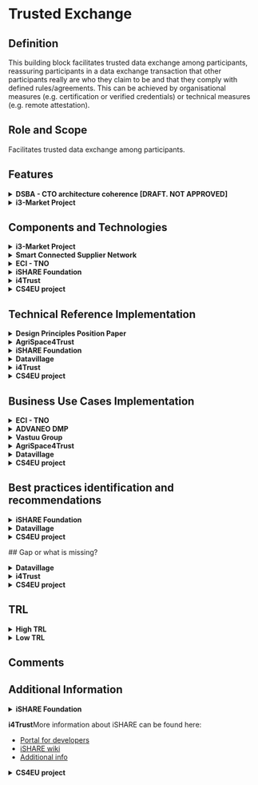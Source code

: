 # Trusted Exchange

## Definition

This building block facilitates trusted data exchange among participants, reassuring participants in a data exchange transaction that other participants really are who they claim to be and that they comply with defined rules/agreements. This can be achieved by organisational measures (e.g. certification or verified credentials) or technical measures (e.g. remote attestation).

## Role and Scope

Facilitates trusted data exchange among participants.

## Features

<details>

<summary><strong>DSBA - CTO architecture coherence [DRAFT. NOT APPROVED]</strong></summary>

* Security Profiles
* Certification
* Remote Attestation, remote integrity verification
* Trust Authority for verifying trustworthiness of participants
* European identification
* IDS Connector implementation

</details>

<details>

<summary><strong>i3-Market Project</strong></summary>

* An Identity and Access Management system based on Decentralized/Self Sovereign Identity and Verifiable Credentials
* Smart Wallets with different level of security (Cloud/HW Wallet).
* Smart Contracts.
* A Data monetization system based on crypto currency for secure, trusted and cost-effective peer-to-peer payments.

Go to the [source](http://open-source.i3-market.eu/technical-information/i3-market-architecture/).

</details>

## Components and Technologies

<details>

<summary><strong>i3-Market Project</strong></summary>

* Tokenization
* interaction with the decentralized ledger of the Data Storage system and with the Data Access System for the monetization of the data assets.

![](images/Trust\_i3\_Market.png)\


</details>

<details>

<summary><strong>Smart Connected Supplier Network</strong></summary>

* Digital platforms, interconnected using IDS
* Independent ‘address book’ for routing communication
* Several providers
* One-time integration with own ERP system
* Registration in the SCSN address book

</details>

<details>

<summary><strong>ECI - TNO</strong></summary>

* [ECI Gatewise](https://www.ecisolutions.com/en-gb/)
* IDS Connector
* SCSN platform
* DAPS

</details>

<details>

<summary><strong>iSHARE Foundation</strong></summary>

* iSHARE Satellite
* Participant registration service for data spaces, allowing data spaces to make participants known in their data space and also across data spaces.
* Totally federated 'trust phone book' to discover participants, find the trust level and the roles, and of course the data space.

</details>

<details>

<summary><strong>i4Trust</strong></summary>

* [iSHARE Satellite](https://ishare.eu/ishare-satellite-explained/) services are used at this moment. This service has been defined implementing Trust Anchor functions within data spaces to verify trust of participants.

</details>

<details>

<summary><strong>CS4EU project</strong></summary>

* FE2MED (Functional encryption to Medical Data)

</details>

## Technical Reference Implementation

<details>

<summary><strong>Design Principles Position Paper</strong></summary>

Trust is a necessary feature in any data-sharing environment, i.e. also for predictive maintenance. Unfortunately, predictive maintenance is difficult to achieve, as algorithms used are still not as effective as desired, and the quality of outcome often is not sufficient, due to a lack of reliable data. Nevertheless, integrating and leveraging data from partners – and even from competitors or companies from different sectors (OEMs, maintenance equipment producers, energy companies) – can be of great benefit for all participants. To overcome the lack of trust currently still prevailing, data sovereignty concepts and services should be employed

</details>

<details>

<summary><strong>AgriSpace4Trust</strong></summary>

[AgriSpace4Trust](https://i4trust.org/experiments/agrispace4trust/) aims to integrate i4Trust Marketplace Framework working with FIWARE’s Smart Models and linked data following the latest NGSI-LD specifications. In addition, iSHARE integration to a third-party SensorPassport implementation will build trust within the community. SensorPassport includes functionalities on validating sensor operations, credibility, access, authorization and account control through iSHARE integration.

</details>

<details>

<summary><strong>iSHARE Foundation</strong></summary>

Distributed Ledger node for federated registration of participants in data spaces, hence enabling legal and organisational interoperability.

</details>

<details>

<summary><strong>Datavillage</strong></summary>

*   [The Data Cage](https://www.datavillage.me/platform): A confidential computing environment to process data from different parties while ensuring data confidentiality and algorithm ownership.

    * End to end data encryption with algorithm integrity through enclaving
    * No data leak with whitelist sandboxing
    * Automate secure deployment on cloud providers
    * Data access management with data activity ledger
    * Interoperability with linked data and knowledge graph

    ![](images/Trusted\_Exchange\_Datavillage1.png)
*   [The Data Pod](https://www.datavillage.me/platform): A personal data store where individuals control and manage their data.

    * Extend your data mesh with personal data store
    * Rely on user centric data model, feed and connect first and third party data
    * Get customer consent and access data in full transparency
    * Process data from Data Pod to the Data Cage

    ![](images/Trusted\_Exchange\_Datavillage2.png)

</details>

<details>

<summary><strong>i4Trust</strong></summary>

* iSHARE provides testing and operation instances of the service.
* API gateways used in i4Trust are available in the FIWARE Catalogue. The extended version of the [Kong API gateway via plugins](https://github.com/FIWARE/kong-plugins-fiware) is recommended.
* [Portfolio](https://i4trust.org/experiments/) of pioneer use cases relying on the i4Trust framework and using iSHARE Satellite services as basis for verifying trust of participants.

</details>

<details>

<summary><strong>CS4EU project</strong></summary>

The Functional Encriptation for Medical (FE2MED) asset is used in CyberSec4Europe (CS4EU) projec. CS4RU goal is provide security measures when medical data are shared. It secures data sharing by using this functional encryption tool. FE2MED ensures data integrity and confidentiality, Leveragecrypto libraries which implement Inner product schemes (e.g., simpleDDH or damgardDDH) for computing data sets providing statistical results to the data consumers. It also implements ABE schemes: KP-ABE schemes ensuring that only selected recipients are able to see certain data. It provides a graphical user interface for facilitating the KP-ABE use. FE2MED is a service currently deployed on premise.

<img src="https://user-images.githubusercontent.com/95075534/194581121-e36740f4-80ba-4a53-9265-152ee6ea049a.png" alt="image" data-size="original">

It can be ceployed as a Service

<img src="https://user-images.githubusercontent.com/95075534/194580993-e144bd5a-cee5-4a75-aacf-0f8634d67eb0.png" alt="image" data-size="original">

</details>

## Business Use Cases Implementation

<details>

<summary><strong>ECI - TNO</strong></summary>

A metal company purchases metal sheets to their providers as well as they receive orders from customers. Through the SCSN and IDS network they can receive orders through ECI gatewise and the IDS network to supply drive. Therefore, they can send a purchase order to their providers and they can receive purchase orders from their clients, even though they have different platforms. Information can be transmitted no matter where connectors and suppliers are connected, making sure that every type of business gets digitized and isn’t left behind.

</details>

<details>

<summary><strong>ADVANEO DMP</strong></summary>

The [ADVANEO DMP](https://www.advaneo-datamarketplace.de/en/) is a collaboration portal that enables the data-sovereign formation of Data Spaces for data-driven applications. Integrated AI tools, data models and applications as well as free access to millions of Open Data support the development of data-driven innovation projects. The DMP has no contact with the actual raw data, being directly transmitted to the interested party in peer-to-peer encrypted form by an IDS-Connector. Only the exploitation result is accessible, enabling the sharing of confidential data in value chains.

</details>

<details>

<summary><strong>Vastuu Group</strong></summary>

The goal of the [project](https://www.vttresearch.com/en/news-and-ideas/secure-sharing-supports-data-sovereignty-and-business-between-organisations) was to use the IDS standard to reveal the energy consumption and emissions information found in Helsinki Region Transport’s (HSL) and a specific city district’s data platforms. This way the data of both public transport and buildings could be taken into account when searching for ways to reduce the energy consumption and carbon footprint in a certain area. The project required developing a solution that would enable smooth data transfer without sacrificing information security.

<img src="images/vastuu-case.png" alt="Vastuu project&#x27;s structure" data-size="original">

</details>

<details>

<summary><strong>AgriSpace4Trust</strong></summary>

[AgriSpace4Trust](https://i4trust.org/experiments/agrispace4trust/) enables the prosumption of data services to optimise energy inputs in olive production creating new data-driven services. It proposes to create data hubs supported by i4trust data space that exploit local weather stations or agro-environmental sensors and open them to a broader community of local users. This way, opinion leaders and tech-savvy farmers will invest in buying specialised equipment, and data can be shared at will, including cooperatives and farm advisors/ agronomists.

</details>

<details>

<summary><strong>Datavillage</strong></summary>

* **TAILORED CONTENT DISCOVERY FOR END-USERS**

Enable the analysis and processing of sensitive personal data aiming better content recommendation through data sourced directly by your users in a compliant and secure way. Let users consume online content on multiple platforms with their own reputation, identity and history. Don't collect the data in your system but access and process it via the end-users Data Pod and the Data Cage.

<img src="images/Trusted_Exchange_Datavillage3.png" alt="" data-size="original">

* **TAILORED CONTENT DISCOVERY FOR END-USERS**

Enable the exploration and processing of user behaviors with other media & entertainment companies in a compliant and secure way (GDPR, e-privacy ...).

<img src="images/Trusted_Exchange_Datavillage4.png" alt="" data-size="original">

</details>

<details>

<summary><strong>CS4EU project</strong></summary>

Use Case MD-UC1: Sharing Sensitive Health Data Through an API The FE2MED asset, used in CyberSec4Europe project, secures data sharing by using this functional encryption tool.

The Medical Data Exchange demonstrator is intended to increase the trustworthiness between stakeholders when sharing medical data through a marketplace platform thus generating new business opportunities. This will be achieved by using a real environment provided by the COVID-19 Data Exchange platform50 (COV19DEP)launched by Dawex, which will offer to the users an anonymization service and a functional encryption service for increasing the user privacy and security when sharing data.

<img src="https://user-images.githubusercontent.com/95075534/194585052-332749a1-d50b-4071-84af-beab3f982ee7.png" alt="image" data-size="original">

The figure below shows the basic flow of this Medical Data use case.

<img src="https://user-images.githubusercontent.com/95075534/194579783-d00f8930-222c-4e42-bc0a-370e05a39ed7.png" alt="image" data-size="original">

</details>

## Best practices identification and recommendations

<details>

<summary><strong>iSHARE Foundation</strong></summary>

* There is a governance structure to the ledger and hence provides measures for changes and eventual fixes.

</details>

<details>

<summary><strong>Datavillage</strong></summary>

* Flexibility to deploy on any cloud provider
* Development environment with test data required
* In memory processing

</details>

<details>

<summary><strong>CS4EU project</strong></summary>

The main functionalities should be deployed on the data provider infrastructure for minimising data leaks.&#x20;

</details>

\## Gap or what is missing?

<details>

<summary><strong>Datavillage</strong></summary>

* A database integrated into the confidential computing environement is missing. We are looking to integrate an in memory graph database like redis.

</details>

<details>

<summary><strong>i4Trust</strong></summary>

* Convergence with other alternative Trust Anchor services (Gaia-X, IDS, EBSI) is being analysed under the DSBA (Data Spaces Business Alliance).

</details>

<details>

<summary><strong>CS4EU project</strong></summary>

User interface could be made more friendly and additional crypto schemes can be included. Mechanisms for sharing decrypting keys.

</details>

## TRL

<details>

<summary><strong>High TRL</strong></summary>

* High-tech domain: Smart Connected Supplier Network (SCSN) + IDSA

</details>

<details>

<summary><strong>Low TRL</strong></summary>

* Metal domain: Market 4.0
* Plastic domain: Market 4.0

</details>

## Comments

## Additional Information

<details>

<summary><strong>iSHARE Foundation</strong></summary>

Find more information in [iSHARE Foundation's](https://ishare.eu/) webpage.

</details>

**i4Trust**More information about iSHARE can be found here:

* [Portal for developers](https://dev.ishare.eu/)
* [iSHARE wiki](https://ishareworks.atlassian.net/wiki/spaces/IS/pages/70222191/iSHARE+Scheme)
* [Additional info](https://github.com/i4Trust/building-blocks)

<details>

<summary><strong>CS4EU project</strong></summary>

More information about Cyber Security for Europe project and the use cases are described at the D5.5 Specification and set-up demonstration case Phase 2. \[https://cybersec4europe.eu/wp-content/uploads/2022/01/D5.5-Specification-and-set-up-demonstration-case-Phase-2-v1.0\_submitted.pdf]

</details>
